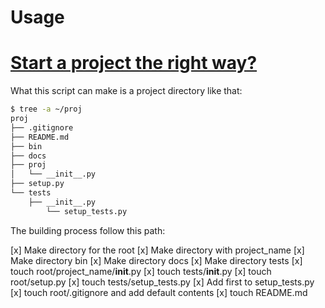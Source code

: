 # Usage

# [Start a project the right way?](https://raw.githubusercontent.com/WangXin93/My_python_demo/master/skeleton/mkskl.py)

What this script can make is a project directory like that:
```bash
$ tree -a ~/proj
proj
├── .gitignore
├── README.md
├── bin
├── docs
├── proj
│   └── __init__.py
├── setup.py
└── tests
    ├── __init__.py
        └── setup_tests.py
```

The building process follow this path:

[x] Make directory for the root
[x] Make directory with project_name
[x] Make directory bin
[x] Make directory docs
[x] Make directory tests
[x] touch root/project_name/__init__.py
[x] touch tests/__init__.py
[x] touch root/setup.py
[x] touch tests/setup_tests.py
[x] Add first to setup_tests.py
[x] touch root/.gitignore and add default contents
[x] touch README.md
